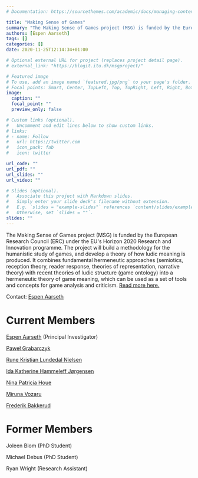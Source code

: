 ```yaml
---
# Documentation: https://sourcethemes.com/academic/docs/managing-content/

title: "Making Sense of Games"
summary: "The Making Sense of Games project (MSG) is funded by the European Research Council (ERC) under the EU’s Horizon 2020 Research and Innovation programme. The project will build a methodology for the humanistic study of games, and develop a theory of how ludic meaning is produced."
authors: [Espen Aarseth]
tags: []
categories: []
date: 2020-11-25T12:14:34+01:00

# Optional external URL for project (replaces project detail page).
# external_link: "https://blogit.itu.dk/msgproject/"

# Featured image
# To use, add an image named `featured.jpg/png` to your page's folder.
# Focal points: Smart, Center, TopLeft, Top, TopRight, Left, Right, BottomLeft, Bottom, BottomRight.
image:
  caption: ""
  focal_point: ""
  preview_only: false

# Custom links (optional).
#   Uncomment and edit lines below to show custom links.
# links:
# - name: Follow
#   url: https://twitter.com
#   icon_pack: fab
#   icon: twitter

url_code: ""
url_pdf: ""
url_slides: ""
url_video: ""

# Slides (optional).
#   Associate this project with Markdown slides.
#   Simply enter your slide deck's filename without extension.
#   E.g. `slides = "example-slides"` references `content/slides/example-slides.md`.
#   Otherwise, set `slides = ""`.
slides: ""
---
```


The Making Sense of Games project (MSG) is funded by the European Research Council (ERC) under the EU's Horizon 2020 Research and Innovation programme. The project will build a methodology for the humanistic study of games, and develop a theory of how ludic meaning is produced. It combines fundamental hermeneutic approaches (semiotics, reception theory, reader response, theories of representation, narrative theory) with recent theories of ludic structure (game ontology) into a hermeneutic theory of game meaning, which can be used as a set of tools and concepts for game analysis and criticism. [Read more here.](https://blogit.itu.dk/msgproject/)

Contact: [Espen Aarseth](https://game.itu.dk/members/espen-aarseth/)

# Current Members

[Espen Aarseth](/author/espen-aarseth/) (Principal Investigator)

[Paweł Grabarczyk](/author/paweł-grabarczyk/)

[Rune Kristian Lundedal Nielsen](/author/rune-kristian-lundedal-nielsen/)

[Ida Katherine Hammeleff Jørgensen](/author/ida-katherine-hammeleff-jørgensen/)

[Nina Patricia Houe](/author/nina-patricia-houe/)

[Miruna Vozaru](/author/miruna-vozaru/)

[Frederik Bakkerud](/author/frederik-bakkerud/)

# Former Members

Joleen Blom (PhD Student)

Michael Debus (PhD Student)

Ryan Wright (Research Assistant)